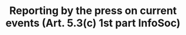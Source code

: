 ---
title: "Reporting by the press on current events (Art. 5.3(c) 1st part InfoSoc)"
short: "info53c-1"
draft: "false"
summary: ""
linklaw: ""
---